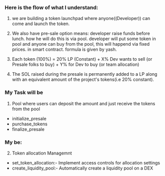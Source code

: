 ### Here is the flow of what I understand: 

1. we are building a token launchpad where anyone((Developer)) can come and launch the token.
2. We also have pre-sale option means: developer raise funds before lunch. how he will do this is via pool. 
	developer will put some token in pool and anyone can buy from the pool, this will happend via fixed prices.
	in smart contract. formula is given by yash.

3. Each token (100%) = 20% LP (Constant) + X% Dev wants to sell (or Presale folks to buy) + Y% for Dev to buy (or team allocation)

4. The SOL raised during the presale is permanently added to a LP along with an equivalent amount of the project's tokens(i.e 20% constant).

### My Task will be 
1. Pool where users can deposit the amount and just receive the tokens from the pool
- initialize_presale
- purchase_tokens
- finalize_presale

### My be:
2. Token allocation Managemnt
- set_token_allocation:- Implement access controls for allocation settings
- create_liquidity_pool:- Automatically create a liquidity pool on a DEX